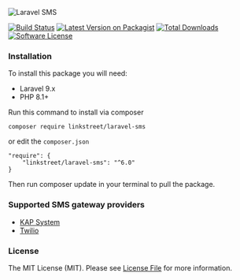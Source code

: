 ![Laravel SMS](https://banners.beyondco.de/laravel-sms.png?theme=light&packageName=linkstreet%2Flaravel-sms&pattern=architect&style=style_1&description=SMS+sent+easy&md=1&showWatermark=1&fontSize=100px&images=annotation)


[![Build Status][ico-github-actions]][link-github-actions]
[![Latest Version on Packagist][ico-version]][link-packagist]
[![Total Downloads][ico-downloads]][link-downloads]
[![Software License][ico-license]](LICENSE)

### Installation

To install this package you will need:

 - Laravel 9.x
 - PHP 8.1+

Run this command to install via composer

```
composer require linkstreet/laravel-sms
```

or edit the `composer.json` 

```
"require": {
    "linkstreet/laravel-sms": "^6.0"
}
```

Then run composer update in your terminal to pull the package.


### Supported SMS gateway providers
 - [KAP System](https://kapsystem.com)
 - [Twilio](https://www.twilio.com/)


### License

The MIT License (MIT). Please see [License File](LICENSE) for more information.

[ico-github-actions]: https://github.com/linkstreet/laravel-sms/actions/workflows/tests.yml/badge.svg
[ico-version]: https://poser.pugx.org/linkstreet/laravel-sms/v/stable
[ico-downloads]: https://poser.pugx.org/linkstreet/laravel-sms/downloads
[ico-license]: https://poser.pugx.org/linkstreet/laravel-sms/license

[link-github-actions]: https://github.com/linkstreet/laravel-sms/actions/workflows/tests.yml
[link-packagist]: https://packagist.org/packages/linkstreet/laravel-sms
[link-downloads]: https://packagist.org/packages/linkstreet/laravel-sms
[link-license]: LICENSE
